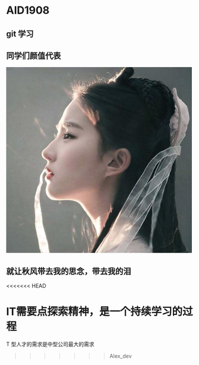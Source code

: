 # AID1908

## git 学习

## 同学们颜值代表

![](./lyf.jpeg)

## 就让秋风带去我的思念，带去我的泪
<<<<<<< HEAD

IT需要点探索精神，是一个持续学习的过程
=======
T 型人才的需求是中型公司最大的需求　
>>>>>>> Alex_dev

